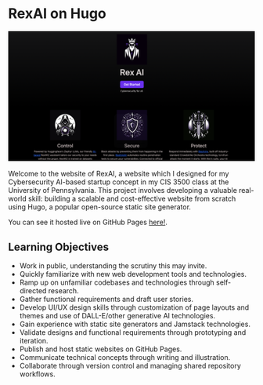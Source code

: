 # RexAI on Hugo

![Screenshot of the Hugo Landing Page](siteshot.png "Screenshot of Hugo Landing Page")

Welcome to the website of RexAI, a website which I designed for my Cybersecurity AI-based startup concept in my CIS 3500 class at the University of Pennsylvania. This project involves developing a valuable real-world skill: building a scalable and cost-effective website from scratch using Hugo, a popular open-source static site generator.

You can see it hosted live on GitHub Pages [here!](https://jameshu88.github.io/hugo-mock-landing-page/).

## Learning Objectives

- Work in public, understanding the scrutiny this may invite.
- Quickly familiarize with new web development tools and technologies.
- Ramp up on unfamiliar codebases and technologies through self-directed research.
- Gather functional requirements and draft user stories.
- Develop UI/UX design skills through customization of page layouts and themes and use of DALL-E/other generative AI technologies.
- Gain experience with static site generators and Jamstack technologies.
- Validate designs and functional requirements through prototyping and iteration.
- Publish and host static websites on GitHub Pages.
- Communicate technical concepts through writing and illustration.
- Collaborate through version control and managing shared repository workflows.
